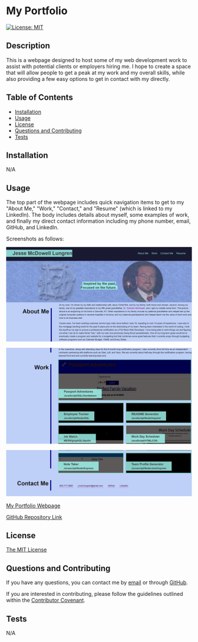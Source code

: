 # My Portfolio

[![License: MIT](https://img.shields.io/badge/License-MIT-yellow.svg)](https://opensource.org/licenses/MIT)

## Description

This is a webpage designed to host some of my web development work to assist with potential clients or employers hiring me. I hope to create a space that will allow people to get a peak at my work and my overall skills, while also providing a few easy options to get in contact with my directly.

## Table of Contents

- [Installation](#installation)
- [Usage](#usage)
- [License](#license)
- [Questions and Contributing](#questions-and-contributing)
- [Tests](#tests)

## Installation

N/A

## Usage

The top part of the webpage includes quick navigation items to get to my "About Me," "Work," "Contact," and "Resume" (which is linked to my LinkedIn). The body includes details about myself, some examples of work, and finally my direct contact information including my phone number, email, GitHub, and LinkedIn.

Screenshots as follows:


![Screenshot 1 Top](./Assets/images/Screenshot1.jpg)


![Screenshot 2 Middle](./Assets/images/2Screenshot.jpg)


![Screenshot 3 Bottom](./Assets/images/Screenshot3.jpg)


[My Portfolio Webpage](https://jmcdlungren.github.io/My-Portfolio/)

[GitHub Repository Link](https://github.com/jmcdlungren/My-Portfolio)

## License

[The MIT License](https://opensource.org/licenses/MIT)

## Questions and Contributing

If you have any questions, you can contact me by [email](j.mcd.lungren@gmail.com) or through [GitHub](https://github.com/jmcdlungren).

If you are interested in contributing, please follow the guidelines outlined within the [Contributor Covenant](https://www.contributor-covenant.org/).

## Tests

N/A